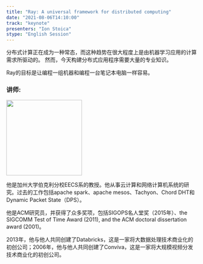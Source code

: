 ```yaml
---
title: "Ray: A universal framework for distributed computing"
date: "2021-08-06T14:10:00"
track: "keynote"
presenters: "Ion Stoica"
stype: "English Session"
---
```


分布式计算正在成为一种常态，而这种趋势在很大程度上是由机器学习应用的计算需求所驱动的。
然而，今天构建分布式应用程序需要大量的专业知识。

Ray的目标是让编程一组机器和编程一台笔记本电脑一样容易。

### 讲师:

<img src="images/speaker/Ion-Stoica.png" width="200"/>


  他是加州大学伯克利分校EECS系的教授。他从事云计算和网络计算机系统的研究。过去的工作包括apache spark、apache mesos、Tachyon、Chord DHT和Dynamic Packet State（DPS）。

  他是ACM研究员，并获得了众多奖项，包括SIGOPS名人堂奖（2015年）、the SIGCOMM Test of Time Award (2011), and the ACM doctoral dissertation award (2001)。

  2013年，他与他人共同创建了Databricks，这是一家将大数据处理技术商业化的初创公司；2006年，他与他人共同创建了Conviva，这是一家将大规模视频分发技术商业化的初创公司。
